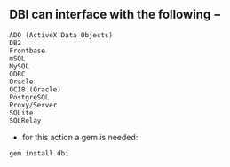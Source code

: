 ## DBI can interface with the following −

```
ADO (ActiveX Data Objects)
DB2
Frontbase
mSQL
MySQL
ODBC
Oracle
OCI8 (Oracle)
PostgreSQL
Proxy/Server
SQLite
SQLRelay
```

- for this action a gem is needed:
```
gem install dbi
```